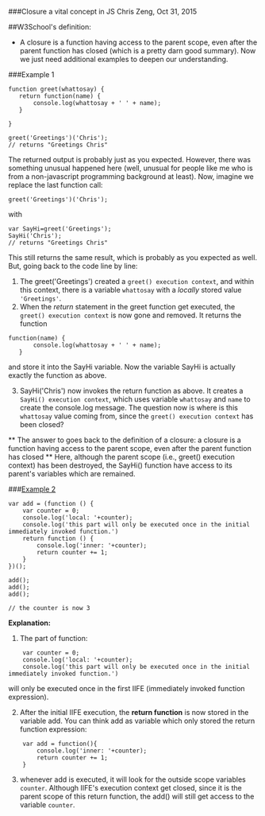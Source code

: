 ###Closure a vital concept in JS
Chris Zeng,  Oct 31, 2015

##W3School's definition:

* A closure is a function having access to the parent scope, even after the parent function has closed (which is a pretty darn good summary). Now we just need additional examples to deepen our understanding.


###Example 1

```
function greet(whattosay) {
   return function(name) {
       console.log(whattosay + ' ' + name);
   }

}

greet('Greetings')('Chris');
// returns "Greetings Chris"
```

The returned output is probably just as you expected. However, there was something unusual happened here (well, unusual for people like me who is from a non-javascript programming background at least). 
Now, imagine we replace the last function call:

```
greet('Greetings')('Chris');
```

with 

```
var SayHi=greet('Greetings');
SayHi('Chris');
// returns "Greetings Chris"
```
This still returns the same result, which is probably as you expected as well. But, going back to the code line by line:

1. The greet('Greetings') created a ``greet() execution context``, and within this context, there is a variable `whattosay` with a *locally* stored value `'Greetings'`. 
2. When the *return* statement in the greet function get executed, the ``greet() execution context`` is now gone and removed. It returns the function 

```
function(name) {
       console.log(whattosay + ' ' + name);
   }
```

and store it into the SayHi variable.  Now the variable SayHi is actually exactly the function as above.

3. SayHi('Chris') now invokes the return function as above. It creates a ``SayHi() execution context``, which uses variable `whattosay` and `name` to create the console.log 
message. The question now is where is this `whattosay` value coming from, since the ``greet() execution context`` has been closed?

** The answer to goes back to the definition of a closure: a closure is a function having access to the parent scope, even after the parent function has closed **
Here, although the parent scope (i.e., greet() execution context) has been destroyed, the SayHi() function have access to its parent's variables which are remained. 

###[Example 2](http://www.w3schools.com/js/tryit.asp?filename=tryjs_function_counter3)

```
var add = (function () {
    var counter = 0;
    console.log('local: '+counter);
    console.log('this part will only be executed once in the initial immediately invoked function.')
    return function () {
        console.log('inner: '+counter);
        return counter += 1;
    }
})();

add();
add();
add();

// the counter is now 3
```

**Explanation:**

1. The part of function:

```
    var counter = 0;
    console.log('local: '+counter);
    console.log('this part will only be executed once in the initial immediately invoked function.')
```
will only be executed once in the first IIFE (immediately invoked function expression).

2. After the initial IIFE execution, the **return function** is now stored in the variable add.
You can think add as variable which only stored the return function expression:
```
    var add = function(){
        console.log('inner: '+counter);
        return counter += 1;
    }
```
3. whenever add is executed, it will look for the outside scope variables ```counter```. Although IIFE's execution context get closed, since it is the parent
scope of this return function, the add() will still get access to the variable `counter`. 

